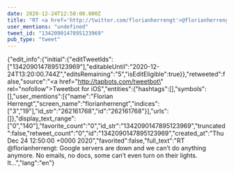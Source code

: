 ```yaml
---
date: 2020-12-24T12:50:00.000Z
title: "RT <a href='http://twitter.com/florianherrengt'>@florianherrengt</a>: Google servers are down and we can’t do anything anymore. No emails, no docs, some can’t even turn on their lights. It…″"
user_mentions: "undefined"
tweet_id: "1342090147895123969"
pub_type: "tweet"
---
```

{"edit_info":{"initial":{"editTweetIds":["1342090147895123969"],"editableUntil":"2020-12-24T13:20:00.744Z","editsRemaining":"5","isEditEligible":true}},"retweeted":false,"source":"<a href=\"http://tapbots.com/tweetbot\" rel=\"nofollow\">Tweetbot for iΟS</a>","entities":{"hashtags":[],"symbols":[],"user_mentions":[{"name":"Florian Herrengt","screen_name":"florianherrengt","indices":["3","19"],"id_str":"262161768","id":"262161768"}],"urls":[]},"display_text_range":["0","140"],"favorite_count":"0","id_str":"1342090147895123969","truncated":false,"retweet_count":"0","id":"1342090147895123969","created_at":"Thu Dec 24 12:50:00 +0000 2020","favorited":false,"full_text":"RT @florianherrengt: Google servers are down and we can’t do anything anymore. No emails, no docs, some can’t even turn on their lights. It…","lang":"en"}

